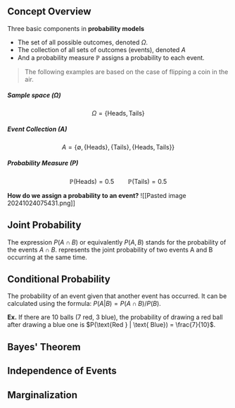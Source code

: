 ## Concept Overview

Three basic components in **probability models**
- The set of all possible outcomes, denoted $\Omega$.
- The collection of all sets of outcomes (events), denoted $A$ 
- And a probability measure $\mathbb{P}$ assigns a probability to each event.

> The following examples are based on the case of flipping a coin in the air.

##### Sample space (Ω)
$$\Omega = \{ \text{Heads}, \text{Tails} \}$$

##### Event Collection (A)
$$A = \{ \emptyset, \{ \text{Heads} \}, \{ \text{Tails} \},\{ \text{Heads}, \text{Tails} \} \}$$

##### Probability Measure (P)
$$\mathbb{P}(\text{Heads}) = 0.5 \:\:\:\:\:\:\:\: \mathbb{P}(\text{Tails}) = 0.5$$

**How do we assign a probability to an event?**
![[Pasted image 20241024075431.png]]

## Joint Probability

The expression $P(A ∩ B)$ or equivalently $P(A, B)$ stands for the probability of the
events $A ∩ B$. represents the joint probability of two events A and B occurring at
the same time.

## Conditional Probability

The probability of an event given that another event has occurred. It can be calculated using the formula: $P(A|B) = P(A ∩ B) / P(B).$

**Ex.** If there are 10 balls ($7$ red, $3$ blue), the probability of drawing a red ball after drawing a blue one is $P(\text{Red } | \text{ Blue}) = \frac{7}{10}$.

## Bayes' Theorem
## Independence of Events
## Marginalization
